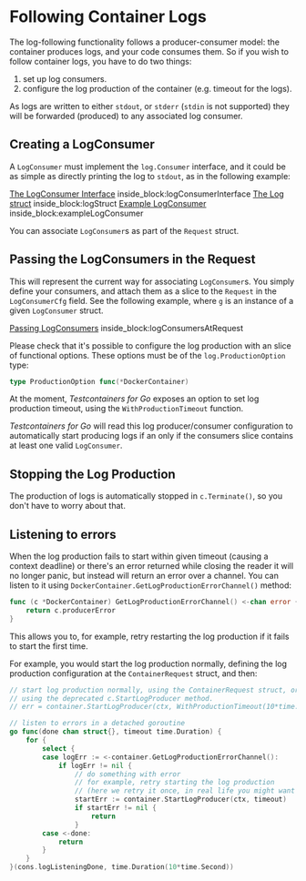 # Following Container Logs

The log-following functionality follows a producer-consumer model: the container produces logs, and your code consumes them.
So if you wish to follow container logs, you have to do two things:

1. set up log consumers.
2. configure the log production of the container (e.g. timeout for the logs).

As logs are written to either `stdout`, or `stderr` (`stdin` is not supported) they will be forwarded (produced) to any associated log consumer.

## Creating a LogConsumer

A `LogConsumer` must implement the `log.Consumer` interface, and it could be as simple as directly printing the log to `stdout`,
as in the following example:

<!--codeinclude-->
[The LogConsumer Interface](../../log/consumer.go) inside_block:logConsumerInterface
[The Log struct](../../log/log.go) inside_block:logStruct
[Example LogConsumer](../../log/consumer.go) inside_block:exampleLogConsumer
<!--/codeinclude-->

You can associate `LogConsumer`s as part of the `Request` struct.

## Passing the LogConsumers in the Request

This will represent the current way for associating `LogConsumer`s. You simply define your consumers, and attach them as a slice to the `Request` in the
`LogConsumerCfg` field. See the following example, where `g` is an instance of a given `LogConsumer` struct.

<!--codeinclude-->
[Passing LogConsumers](../../logconsumer_test.go) inside_block:logConsumersAtRequest
<!--/codeinclude-->

Please check that it's possible to configure the log production with an slice of functional options. These options must be of the `log.ProductionOption` type:

```go
type ProductionOption func(*DockerContainer)
```

At the moment, _Testcontainers for Go_ exposes an option to set log production timeout, using the `WithProductionTimeout` function.

_Testcontainers for Go_ will read this log producer/consumer configuration to automatically start producing logs if an only if the consumers slice contains at least one valid `LogConsumer`.

## Stopping the Log Production

The production of logs is automatically stopped in `c.Terminate()`, so you don't have to worry about that.

## Listening to errors

When the log production fails to start within given timeout (causing a context deadline) or there's an error returned while closing the reader it will no longer panic, but instead will return an error over a channel. You can listen to it using `DockerContainer.GetLogProductionErrorChannel()` method:

```go
func (c *DockerContainer) GetLogProductionErrorChannel() <-chan error {
	return c.producerError
}
```

This allows you to, for example, retry restarting the log production if it fails to start the first time.

For example, you would start the log production normally, defining the log production configuration at the `ContainerRequest` struct, and then:

```go
// start log production normally, using the ContainerRequest struct, or
// using the deprecated c.StartLogProducer method.
// err = container.StartLogProducer(ctx, WithProductionTimeout(10*time.Second))

// listen to errors in a detached goroutine
go func(done chan struct{}, timeout time.Duration) {
	for {
		select {
		case logErr := <-container.GetLogProductionErrorChannel():
			if logErr != nil {
				// do something with error
				// for example, retry starting the log production 
				// (here we retry it once, in real life you might want to retry it more times)
				startErr := container.StartLogProducer(ctx, timeout)
				if startErr != nil {
					return 
				}
		case <-done:
			return
		}
	}
}(cons.logListeningDone, time.Duration(10*time.Second))
```
